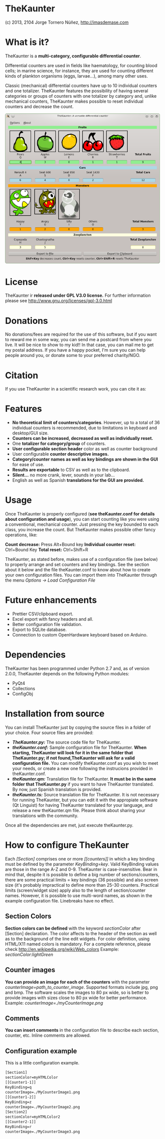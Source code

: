 TheKaunter
==========

(c) 2013, 2104 Jorge Tornero Núñez, http://imasdemase.com

What is it?
===========

TheKaunter is a **multi-category, configurable differential counter**.

Differential counters are used in fields like haematology, for counting blood cells; in marine science, for instance, they are used for counting different kinds of plankton organisms (eggs, larvae...), among many other uses.

Classic (mechanical) differential counters have up to 10 individual counters and one totalizer. TheKaunter features the possibility of having several categories or groups of counters with one totalizer by category and, unlike mechanical counters, TheKaunter makes possible to reset individual counters and decrease the count.

![Alt text](./screenshot.png "Screenshot of TheKaunter")

License
=======
TheKaunter ir **released under GPL V3.0 license.** For further information please see http://www.gnu.org/licenses/gpl-3.0.html

Donations
=========
No donations/fees are required for the use of this software, but if you want to reward me in some way, you can send me a postcard from where you live. It will be nice to show to my kid!! In that case, you can mail me to get my postal address.
If you have a happy pocket, I'm sure you can help people around you, or donate some to your preferred charity/NGO. 

Citation
========
If you use TheKaunter in a scientific research work, you can cite it as:


Features
=============
- **No theoretical limit of counters/categories**. However, up to a total of 36 individual counters is recommended, due to limitations in keyboard and desktop/GUI size.
- **Counters can be increased, decreased as well as individually reset.**
- One **totalizer for category/group** of counters.
- **User configurable section header** color as well as counter background
- User configurable **counter descriptive images.**
- **Category/counter names as well as key bindings are shown in the GUI** for ease of use.
- **Results are exportable** to CSV as well as to the clipboard.
- **Silent...** no more crank, lever, sounds in your lab...
- English as well as Spanish **translations for the GUI are provided.**

Usage
=====
Once TheKaunter is properly configured (**see theKaunter.conf for details about configuration and usage**), you can start counting like you were using a conventional, mechanical counter. Just pressing the key bounded to each class, you increase the count. But TheKaunter makes possible other fancy operations, like:

**Count decrease:** Press Alt+Bound key
**Individual counter reset:** Ctrl+Bound Key
**Total reset:** Ctrl+Shift+R

TheKaunter, as stated before, makes use of a configuration file (see below) to properly arrange and set counters and key bindings. See the section about it below and the file theKaunter.conf to know about how to create your own configuration files. You can import them into TheKaunter through the menu *Options -> Load Configuration File*

Future enhancements
===================
- Prettier CSV/clipboard export.
- Excel export with fancy headers and all.
- Better configuration file validation.
- Export to SQLite database.
- Connection to custom OpenHardware keyboard based on Arduino.

Dependencies
============
TheKaunter has been programmed under Python 2.7 and, as of version 2.0.0, TheKaunter depends on the following Python modules:

- PyQt4
- Collections
- ConfigObj

Installation from source
========================
You can install TheKaunter just by copying the source files in a folder of your choice.
Four source files are provided:

- ***TheKaunter.py:*** The source code file for TheKaunter.
- ***theKaunter.conf:*** Sample configuration file for TheKaunter. **When starting, TheKaunter will look for it in the same folder that TheKaunter.py; if not found,TheKaunter will ask for a valid configuration file.** You can modify theKaunter.conf as you wish to meet your needs, or create a new one following the instrucions provided in theKaunter.conf.
- ***theKaunter.qm:*** Translation file for TheKaunter. **It must be in the same folder that TheKaunter.py** if you want to have TheKaunter translated. By now, just Spanish translation is provided.
- ***theKaunter.ts:*** Source translation file for TheKaunter. It is not necessary for running TheKaunter, but you can edit it with the appropiate software (Qt Linguist) for having TheKaunter translated for your language, and release a new theKaunter.qm file. Please think about sharing your translations with the community.

Once all the dependencies are met,  just execute theKaunter.py.

How to configure TheKaunter
=====================
Each *[Section]* comprises one or more *[[counters]]* in which 
a key binding must be defined by the parameter *KeyBinding=key*.
Valid KeyBinding values are those in the range A-Z and 0-9.
TheKaunter is case-insensitive. Bear in mind that, despite it is
possible to define a big number of sections/counters, there are
some practical limits = key bindings (36 possible) and also screen
size (it's probably impractical to define more than 25-30 counters.
Practical limits (screen/widget size) apply also to the length of
section/counter names. However, it is possible to use multi-word
names, as shown in the example configuration file. Linebreaks have no effect.

Section Colors
---------------------
**Section colors can be defined** with the keyword *sectionColor* after [Section]
declaration. The color affects to the header of the section as well as
to the background of the line edit widgets.
For color definition, using HTML/X11 named colors is mandatory. For a complete reference,
please check http://en.wikipedia.org/wiki/Web_colors
Example: *sectionColor:lightGreen*

Counter images
-----------------------
**You can provide an image for each of the counters** with the parameter
*counterImage=path_to_counter_image*. Supported formats include jpg, png and bmp.
The software scales the images to 80 px wide, so is better to provide images
with sizes close to 80 px wide for better performance.
Example: *counterImage=./myCounterImage.png*

Comments
----------------
**You can insert comments** in the configuration file to describe each section,
counter, etc. Inline comments are allowed. 

Configuration example
---------------------------

This is a little configuration example.

    [Section1]
    sectionColor=myHTMLColor
    [[Counter1-1]]
    KeyBinding=q
    counterImage=./MyCounterImage1.png
    [[Counter1-2]]
    KeyBinding=z
    counterImage=./MyCounterImage2.png
    [Section2]
    sectionColor=myHTMLColor2
    [[Counter2-1]]
    KeyBinding=r
    counterImage=./MyCounterImage3.png

